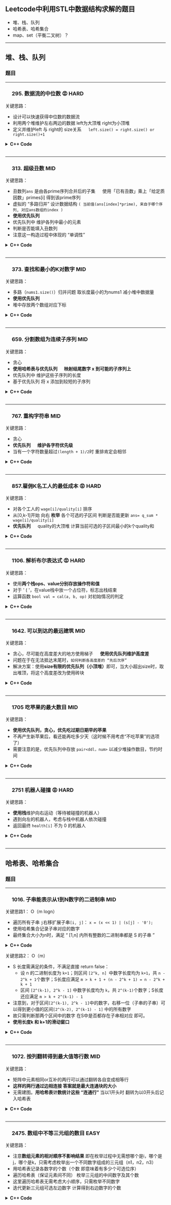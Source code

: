 ## Leetcode中利用STL中数据结构求解的题目
- 堆、栈、队列
- 哈希表、哈希集合
- map、set（平衡二叉树）？

------
## 堆、栈、队列

### 题目
---
### &emsp; 295. 数据流的中位数 :rage: HARD
关键思路：
- 设计可以快速获得中位数的数据流
- 利用两个堆维护左右两边的数据 left为大顶堆 right为小顶堆
- 定义并维护left 与 right的 size关系 &emsp; `left.size() = right.size() or right.size()+1`

<details> 
<summary> <b>C++ Code</b> </summary>

```c++
class MedianFinder {
public:
    priority_queue<int, vector<int>, less<int>> left; // 大顶堆
    priority_queue<int, vector<int>, greater<int>> right; // 小顶堆

    MedianFinder() {

    }
    
    void addNum(int num) {
        if(left.size() == right.size())
        {
            if(!right.empty() && num > right.top())
            {
                int t = right.top();
                right.pop();
                left.push(t);
                right.push(num);
            }
            else
                left.push(num);
        }
        else
        {
            if(!left.empty() && num < left.top())
            {
                int t = left.top();
                left.pop();
                right.push(t);
                left.push(num);
            }
            else
                right.push(num);
        }
    }
    
    double findMedian() {
        if(left.size() != right.size())
            return (double)left.top();
        return ((double)left.top() + right.top())/2;
    }
};
```
</details>
<br>

---
### &emsp; 313. 超级丑数 MID
关键思路：
- 丑数列`ans` 是由各prime序列合并后的子集 &emsp; 使用「已有丑数」乘上「给定质因数」primes[i] 得到该prime序列
- 虚拟的 “多路归并” 设计数据结构 `( 当前值(ans[index]*prime), 来自于哪个序列, 对应ans数组的index )`
- <b>使用优先队列</b>
- 优先队列中 维护各列中最小的元素
- 判断是否能填入丑数列
- 注意这一构造过程中体现的 “单调性”

<details> 
<summary> <b>C++ Code</b> </summary>

```c++
class Solution {
public:
    // 基于优先队列的多路归并
    typedef struct Info{
        long val;
        int prime_from;
        int index_ans;
        Info(long a, int b, int c)
        {
            val = a; prime_from = b; index_ans =c;
        }
    }info;
    struct cmp {
        bool operator()(const info &a, const info &b) {
            return a.val > b.val;
        }
    };
    int nthSuperUglyNumber(int n, vector<int>& primes) {
        vector<int> ans;
        priority_queue<info, vector<info>, cmp> p_q;
        ans.push_back(1);
        for(int i = 0; i < primes.size(); i++)
        {
            // 由ans[0] 构造各prime路对应的下一元素
            // 各prime路的第i各元素 = ans[i]*prime
            p_q.emplace(primes[i], i, 0);
        }

        for(int i = 1; i < n; )
        {
            if(p_q.empty()) cout<<"error 1"<<endl;
            info t = p_q.top();
            p_q.pop();
            if(t.val > ans[i - 1])
            {
                i++;
                ans.push_back(t.val); // t.val == ans[i]
            }
            p_q.emplace((long)ans[t.index_ans + 1]*primes[t.prime_from], t.prime_from, t.index_ans + 1);
            // 利用已构造出的ans[] 继续构造此路后续的部分
        }
        return ans[n - 1];
    }
};
```
</details>
<br>

---
### &emsp; 373. 查找和最小的K对数字 MID
关键思路：
- 多路（`nums1.size()`）归并问题 取长度最小的为nums1 减小堆中数据量
- <b>使用优先队列</b>
- 堆中存放两个数组对应下标

<details> 
<summary> <b>C++ Code</b> </summary>

```c++
class Solution {
public:
    vector<vector<int>> kSmallestPairs(vector<int>& nums1, vector<int>& nums2, int k) {
        vector<vector<int>> ans;
        int n = nums1.size();
        int m = nums2.size();
        bool flag =true;
        if(n > m) // 取长度较小的为nums1
        {
            swap(nums1, nums2);
            swap(n, m);
            flag = false;
        }

        auto cmp = [&](const auto& a, const auto& b){
            return nums1[a.first] + nums2[a.second] > nums1[b.first] + nums2[b.second];
        };
        priority_queue<pair<int, int>, vector<pair<int, int>>, decltype(cmp)> p_q(cmp);

        for(int i = 0; i < min(n,k); i++)
            p_q.emplace(i, 0);
        while(ans.size() < k && p_q.size())
        {
            auto [a, b] = p_q.top();
            p_q.pop();
            flag ? ans.push_back({nums1[a], nums2[b]}) : ans.push_back({nums2[b], nums1[a]});
            if(b + 1 < m)
                p_q.emplace(a, b + 1);
        }
        return ans;
    }
};
```
</details>
<br>

---
### &emsp; 659. 分割数组为连续子序列 MID
关键思路：
- 贪心
- <b>使用哈希表与优先队列 &emsp; 映射结尾数字 x 到可能的子序列上</b>
- 优先队列中 维护这些子序列的长度
- 基于优先队列 将 x 添加到较短的子序列

<details> 
<summary> <b>C++ Code</b> </summary>

```c++
class Solution {
public:
    bool isPossible(vector<int>& nums) {
        unordered_map<int, priority_queue<int, vector<int>, greater<int>>> mp; 
        // 结尾数字 映射到 以其结尾的各串长度 
        // 小顶堆实现先填充短的序列
        for(const auto& x: nums)
        {
            if(mp.find(x) == mp.end()) // 先创建x对应的表项
            {
                mp[x] = priority_queue<int, vector<int>, greater<int>>();
            }

            if(mp.find(x-1) != mp.end()) // x可以加入某个序列
            {
                int len = mp[x-1].top() + 1;
                mp[x-1].pop();
                if(mp[x-1].empty()) // 如果没有序列以x-1结尾了 删除该哈希表项
                    mp.erase(x-1);
                mp[x].push(len);
            }
            else
                mp[x].push(1); // 开一个新序列
        }
        for(const auto& item: mp) // 遍历哈希表 即遍历所有子序列
        {
            if(item.second.top() < 3)
                return false;
        }
        return true;
    }
};
```
</details>
<br>

---
### &emsp; 767. 重构字符串 MID
关键思路：
- 贪心
- <b>优先队列 &emsp; 维护各字符优先级</b>
- 当有一个字符数量超过`(length + 1)/2`时 重排肯定会相邻

<details> 
<summary> <b>C++ Code</b> </summary>

```c++
class Solution {
public:
    string reorganizeString(string s) {
        if(s.length() < 2)
            return s;
        vector<int> cnt(26, 0);
        int maxCount = 0;
        for(char c : s)
        {
            cnt[c - 'a']++;
            maxCount = max(maxCount, cnt[c - 'a']);
        }
        if(maxCount > (s.length() + 1) / 2)
            return "";
        
        auto cmp = [&](const char &c1, const char &c2){
            return cnt[c1 - 'a'] < cnt[c2 - 'a'];
        };
        priority_queue<char, vector<char>, decltype(cmp)> p_q{cmp};
        string res;
        for(char c = 'a'; c <= 'z'; c++)
        {
            if(cnt[c - 'a'] > 0)
                p_q.emplace(c);
        }
        while(p_q.size() > 1)
        {
            char c1 = p_q.top();
            p_q.pop();
            char c2 = p_q.top();
            p_q.pop();
            res += c1;
            res += c2;
            if(--cnt[c1 -'a'])
                p_q.emplace(c1);
            if(--cnt[c2 -'a'])
                p_q.emplace(c2);
        }
        if(!p_q.empty())
            res += p_q.top();
        return res;
    }
};
```
</details>
<br>

---
### &emsp; 857.雇佣K名工人的最低成本 :rage: HARD
关键思路：
- 对各个工人的 `wage[i]/quality[i]` 排序
- 从[0,k-1]开始 向右 <b>枚举</b> 各个可选的子区间 判断是否能更新 `ans= q_sum * wage[i]/quality[i]`
- <b>优先队列</b> &emsp; quality的大顶堆 计算当前可选的子区间最小的k个quality和

<details> 
<summary> <b>C++ Code</b> </summary>

```c++
class Solution {
public:
    double mincostToHireWorkers(vector<int>& quality, vector<int>& wage, int k) {
        int nums = quality.size();
        vector<int> id(nums); // 记录下标的辅助数组 用于排序
        iota(id.begin(), id.end(), 0); // 范围赋值 从0开始递增
        sort(id.begin(), id.end(), [&](int i, int j){
            return wage[i] * quality[j] < quality[i] * wage[j];}); // 按 r=w/q 从小到大排序 注意int用乘法比较
        //总开销 q_sum*R 选定r[k-1]作为R

        priority_queue<int, vector<int>, less<int>> p_q; // 大顶堆
        int q_sum = 0; // 利用优先队列寻找最小化 q_sum
        for(int i = 0; i < k; i++)
        {
            p_q.emplace(quality[id[i]]);
            q_sum += quality[id[i]];
        }
        double ans = q_sum * (double)wage[id[k-1]] / quality[id[k-1]];
        // 排序保证了r的单调增，向右枚举不同的r，看是否有更小q_sum的k子区间，再判断能否更新ans
        for(int i = k; i < nums; i++)
        {
            int q = quality[id[i]];
            if(q < p_q.top())
            {
                q_sum -= (p_q.top() - q);
                p_q.pop();
                p_q.push(q);
                ans = min(ans, q_sum * (double)wage[id[i]] / quality[id[i]]); // 看是否能更新ans
            }
        }
        return ans;
    }
};
```
</details>
<br>

---
### &emsp; 1106. 解析布尔表达式 :rage: HARD

关键思路：
- 使用<b>两个栈ops、value分别存放操作符和值</b>
- 对于 ' ( '，在value栈中放一个占位符，标志出栈结束
- 运算函数 `bool val = cal(a, b, op)` 对初始情况的判定 

<details> 
<summary> <b>C++ Code</b> </summary>

``` c++
class Solution {
public:
    bool cal(bool a, char b, char op)
    {
        if(op == '!')
            return !a;
        if(op == '&')
        {
            if(b == ' ')
                return a;
            return a&b;
        }
        if(op == '|')
        {
            if(b == ' ')
                return a;
            return a|b;
        }
        return false;
    }

    bool parseBoolExpr(string expression) {
        stack<char> ops; // 栈 存放操作
        stack<char> values; // 栈 存放值
        bool res = true;

        for(const auto &c: expression)
        {
            switch(c)
            {
                case ',':
                    continue;
                case 't':
                    values.push(true);
                    break;
                case 'f':
                    values.push(false);
                    break;
                case '!':
                    ops.push(c);
                    break;
                case '&':
                    ops.push(c);
                    break;
                case '|':
                    ops.push(c);
                    break;
                case '(':
                    values.push('0'); // 占位 出栈标记括号结束
                    break;
                case ')':
                {
                    char temp = values.top();
                    char _val = ' ';
                    char op = ops.top();
                    ops.pop();
                    while(temp != '0')
                    {
                        values.pop();
                        _val = cal(temp, _val, op);
                        temp = values.top();
                    }
                    values.pop(); // pop '0'
                    values.push(_val);
                    break;
                }
                default:
                    return false;
            }
        }
        res = values.top();
        return res;
    }
};
```
</details>
<br>

---
### &emsp; 1642. 可以到达的最远建筑 MID
关键思路：
- 贪心，尽可能在高度差大的地方使用梯子 &emsp; <b>使用优先队列维护高度差</b>  
- 问题在于在无法抵达末尾时，`如何判断各高度差的 “先后次序”`  
- 解决方案：使用<b>size有限的优先队列（小顶堆）</b>即可，当大小超出size时，取出堆顶，将这个高度差改为使用砖块  

<details> 
<summary> <b>C++ Code</b> </summary>

```c++
class Solution {
public:
    int furthestBuilding(vector<int>& heights, int bricks, int ladders) {
        priority_queue<int, vector<int>, greater<int>> up_heights; // 小顶堆
        int bricks_used = 0; // 当前使用的砖块数
        for(int i = 0; i < heights.size()-1; i++)
        {
            int delta_height = heights[i+1] - heights[i];
            if(delta_height > 0)
                up_heights.push(delta_height);
            if(up_heights.size() > ladders)
            {
                int use_bricks = up_heights.top(); // 取出最小值
                up_heights.pop();
                bricks_used += use_bricks;
                if(bricks_used > bricks)
                    return i;
            }
        }
        return heights.size()-1;
    }
};
```
</details>
<br>

---
### &emsp; 1705 吃苹果的最大数目 MID
关键思路：  
- <b>使用优先队列，贪心，优先吃过期日期早的苹果</b>  
- 不再产生新苹果后，看还能再吃多少天（这时候不用考虑“不吃苹果”的选项了）
- 需要注意的是，优先队列中存放 `pair<ddl，num>` 以减少堆操作数目，节约时间  

<details> 
<summary> <b>C++ Code</b> </summary>

```c++
class Solution {
public:
    int eatenApples(vector<int>& apples, vector<int>& days) {
        int day = 0;
        int day_napple = 0;
        priority_queue<int, vector<int>, greater<int>> deadline; // 小顶堆 存放到期时间 
        for(day = 0; day < apples.size(); day++)
        {
            for(int i = 0; i < apples[day]; i++)
                deadline.push(day + days[day] - 1);
            while(true)
            {
                if(deadline.empty())
                {
                    day_napple++;
                    break;
                }
                int ddl = deadline.top();
                deadline.pop();
                if(ddl < day)
                    continue;
                else
                    break;
            }
        }
        while(!deadline.empty())
        {
            int ddl = deadline.top();
            deadline.pop();
            if(ddl < day)
                continue;
            else
                day++;
        }
        return day-day_napple;
    }
};
```
</details>
<br>

---
### &emsp; 2751 机器人碰撞 :rage: HARD
关键思路：  
- <b>使用栈</b>维护向右运动（等待被碰撞的机器人）  
- 遇到向左的机器人，考虑与栈中机器人依次碰撞
- 返回最终 `health[i]` 不为 0 的机器人

<details> 
<summary> <b>C++ Code</b> </summary>

```c++
class Solution {
public:
    vector<int> survivedRobotsHealths(vector<int>& positions, vector<int>& healths, string directions) {
        int n = positions.size(), id[n];
        iota(id, id + n, 0);
        sort(id, id + n, [&](const int i, const int j) {
            return positions[i] < positions[j];
        }); // id根据position排序

        stack<int> st;
        for(int i : id)
        {
            if(directions[i] == 'R') 
            { // 向右，存入栈中
                st.push(i);
                continue;
            }

            // 向左，与栈中向右的机器人碰撞
            while(!st.empty())
            {
                int top = st.top();
                if(healths[top] > healths[i])
                {
                    healths[top]--;
                    healths[i] = 0;
                    break;
                }
                else if(healths[top] == healths[i])
                {
                    healths[top] = healths[i] = 0;
                    st.pop();
                    break;
                }
                else
                {
                    healths[top] = 0;
                    healths[i]--;
                    st.pop();
                }
            }
        }
        healths.erase(remove(healths.begin(), healths.end(), 0), healths.end()); // 删除0
        return healths;
    }
};
```
</details>
<br>

------
## 哈希表、哈希集合

### 题目
---
### &emsp; 1016. 子串能表示从1到N数字的二进制串 MID
关键思路1： O（m logn）
- 遍历所有子串 `j`右移扩展子串`[i, j]`： `x = (x << 1) | (s[j] - '0');`
- 使用哈希集合记录子串对应的数字
- 最终集合大小为n时，满足 “ [1,n] 内所有整数的二进制串都是 S 的子串 ”

<details> 
<summary> <b>C++ Code</b> </summary>

```c++
class Solution {
public:
    bool queryString(string s, int n) {
        unordered_set<int> seen;
        int m = s.length();
        for(int i = 0; i < m; i++)
        {
            int x = s[i] - '0';
            if(x == 0)  // 从1开始
                continue;
            for(int j = i + 1; x <= n; j++) // 记录以s[i]开头的子串对应数字
            {
                seen.insert(x);
                if(j == m) // 要先记录上一次的
                    break;
                x = (x << 1) | (s[j] - '0'); // 子串 [i, j]
            }
        }
        return seen.size() == n;
    }
};
```
</details>

关键思路2： O（m）
- S 长度需满足的条件，不满足直接 return false：
  - 设 n 的二进制长度为 `k+1`；则区间 `[2^k, n] `中数字长度均为 `k+1`，共 `n - 2^k + 1`个数字；S长度应满足 `m > k + 1 + (n - 2^k + 1) = n - 2^k + k + 1`
  - 区间 `[2^(k-1), 2^k - 1]` 中数字长度均为 `k`，共 `2^(k-1)`个数字；S长度还应满足 `m > k + 2^(k-1) - 1`
- 注意到，对于区间`[2^(k-1), 2^k - 1]`中的数字，右移一位（子串的子串）可以得到更小值的区间`[2^(k-2), 2^(k-1) - 1]` 中的所有数字
- 故只需判断那两个区间中的数字 在S中是否都存在子串相对应 即可。
- <b>使用长度k 和 k+1的滑动窗口</b>

<details> 
<summary> <b>C++ Code</b> </summary>

```c++
class Solution {
public:
    bool queryString(string s, int n) {
        if (n == 1)
            return s.find('1') != string::npos;

        int m = s.length();
        // __builtin_clz: 返回前导0个数
        int k = 31 - __builtin_clz(n); // n 的二进制长度减一
        if (m < max(n - (1 << k) + k + 1, (1 << (k - 1)) + k - 1))
            return false;

        // 对于长为 k 的在 [lower, upper] 内的二进制数，判断这些数 s 是否都有
        auto check = [&](int k, int lower, int upper) -> bool {
            if (lower > upper)
                return true;

            unordered_set<int> seen;
            int mask = (1 << (k - 1)) - 1; 
            int x = stoi(s.substr(0, k - 1), nullptr, 2);
            for (int i = k - 1; i < m; i++) 
            {
                // & mask 可以去掉长度k串的最高比特位，从而实现滑窗的「出」
                // << 1 | (s[i] - '0') 即为滑窗的「入」
                x = ((x & mask) << 1) | (s[i] - '0');
                if (lower <= x && x <= upper)
                    seen.insert(x);
            }
            return seen.size() == upper - lower + 1;
        };

        return check(k, n / 2 + 1, (1 << k) - 1) && check(k + 1, 1 << k, n);
    }
};
```
</details>
<br>

---
### &emsp; 1072. 按列翻转得到最大值等行数 MID
关键思路： 
- 矩阵中元素相同or互补的两行可以通过翻转各自变成相等行
- <b>这样的两行通过边相连接 答案就是最大连通块的大小</b>
- 无需建图。<b>用哈希表计数统计这些 “连通行”</b> 当以1开头时 翻转为以0开头后记入哈希表

<details> 
<summary> <b>C++ Code</b> </summary>

```c++
class Solution {
public:
    int maxEqualRowsAfterFlips(vector<vector<int>>& matrix) {
        int ans = 0, n = matrix[0].size();
        unordered_map<vector<bool>, int> cnt;
        for(const auto &row : matrix)
        {
            vector<bool> t(row.begin(), row.end());
            if(t[0])
            {
                t.flip();
            }
            ans = max(ans, ++cnt[std::move(t)]);
            //std::move 将一个左值强制转化为右值引用
        }
        return ans;
    }
};
```
</details>
<br>

---
### &emsp; 2475. 数组中不等三元组的数目 EASY
关键思路： 
- 注意<b>数组元素的相对顺序不影响结果</b> 即在枚举过程中无需想哪个是i，哪个是j，哪个是k，只需考虑枚举出一个不同数字组成的三元组（n1，n2，n3）
- 用哈希表记录各数字的个数（个数 即意味着有多少个可选位序）
- 遍历哈希表（保证元素间不同） 枚举三元组的中间数字及其个数
- 这里遍历哈希表无需考虑大小顺序，只需枚举不同数字
- 迭代更新三元组可选左边数字 计算得到右边数字的个数

<details> 
<summary> <b>C++ Code</b> </summary>

```c++
class Solution {
public:
    int unequalTriplets(vector<int>& nums) {
        unordered_map<int, int> cnt;
        for(int v:nums)
        {
            cnt[v]++;
        }
        int ans = 0, leftNum = 0, n = nums.size();
        for(auto& [_, midNum] : cnt) // 枚举中间数字及其个数 遍历哈希表保证元素间不同
        {
            int rightNum = n - leftNum - midNum;
            ans += leftNum * midNum * rightNum;
            leftNum += midNum; // 去当左侧元素
        }
        return ans;
    }
};
```
</details>
<br>